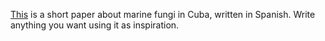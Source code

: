 [This](https://aquadocs.org/handle/1834/3236) is a short paper about marine fungi in Cuba, written in Spanish. Write anything you want using it as inspiration.

